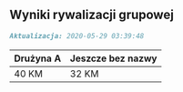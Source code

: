 ## Wyniki rywalizacji grupowej

```markdown
Aktualizacja: 2020-05-29 03:39:48
```

Drużyna A | Jeszcze bez nazwy
------------ | -------------
 40 KM | 32 KM
